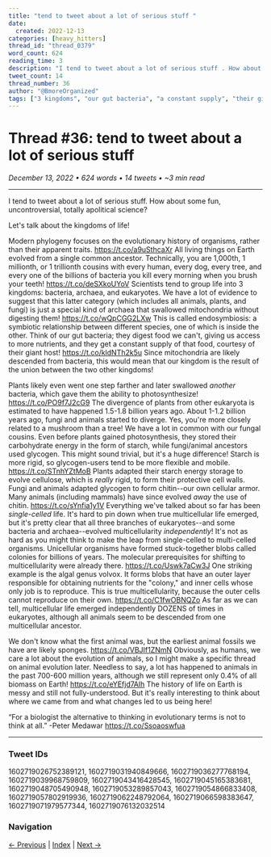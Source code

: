 ```yaml
---
title: "tend to tweet about a lot of serious stuff "
date:
  created: 2022-12-13
categories: [heavy_hitters]
thread_id: "thread_0379"
word_count: 624
reading_time: 3
description: "I tend to tweet about a lot of serious stuff . How about some fun , uncontroversial , totally apolitical science ? Let 's talk about the kingdoms of life !"
tweet_count: 14
thread_number: 36
author: "@BmoreOrganized"
tags: ["3 kingdoms", "our gut bacteria", "a constant supply", "their giant host", "a huge difference"]
---
```

# Thread #36: tend to tweet about a lot of serious stuff 

*December 13, 2022 • 624 words • 14 tweets • ~3 min read*

---

I tend to tweet about a lot of serious stuff. How about some fun, uncontroversial, totally apolitical science?

Let's talk about the kingdoms of life!

Modern phylogeny focuses on the evolutionary history of organisms, rather than their apparent traits. https://t.co/a9uSthcaXr All living things on Earth evolved from a single common ancestor. Technically, you are 1,000th, 1 millionth, or 1 trillionth cousins with every human, every dog, every tree, and every one of the billions of bacteria you kill every morning when you brush your teeth! https://t.co/deSXkoUYoV Scientists tend to group life into 3 kingdoms: bacteria, archaea, and eukaryotes. We have a lot of evidence to suggest that this latter category (which includes all animals, plants, and fungi) is just a special kind of archaea that swallowed mitochondria without digesting them! https://t.co/wQpCGG2LXw This is called endosymbiosis: a symbiotic relationship between different species, one of which is inside the other. Think of our gut bacteria; they digest food we can't, giving us access to more nutrients, and they get a constant supply of that food, courtesy of their giant host! https://t.co/kldNTh2k5u Since mitochondria are likely descended from bacteria, this would mean that our kingdom is the result of the union between the two other kingdoms! 

Plants likely even went one step farther and later swallowed *another* bacteria, which gave them the ability to photosynthesize! https://t.co/PO9f7J2cG9 The divergence of plants from other eukaryota is estimated to have happened 1.5-1.8 billion years ago. About 1-1.2 billion years ago, fungi and animals started to diverge. Yes, you're more closely related to a mushroom than a tree! We have a lot in common with our fungal cousins. Even before plants gained photosynthesis, they stored their carbohydrate energy in the form of starch, while fungi/animal ancestors used glycogen. This might sound trivial, but it's a huge difference! Starch is more rigid, so glycogen-users tend to be more flexible and mobile. https://t.co/STnhYZtMoB Plants adapted their starch energy storage to evolve cellulose, which is *really* rigid, to form their protective cell walls. Fungi and animals adapted glycogen to form chitin--our own cellular armor. Many animals (including mammals) have since evolved *away* the use of chitin. https://t.co/sYnfia1y1V Everything we've talked about so far has been *single-celled* life. It's hard to pin down when true multicellular life emerged, but it's pretty clear that all three branches of eukaryotes--and some bacteria and archaea--evolved multicellularity *independently*! It's not as hard as you might think to make the leap from single-celled to multi-celled organisms. Unicellular organisms have formed stuck-together blobs called colonies for billions of years. The molecular prerequisites for shifting to multicellularity were already there. https://t.co/Uswk7aCw3J One striking example is the algal genus volvox. It forms blobs that have an outer layer responsible for obtaining nutrients for the "colony," and inner cells whose only job is to reproduce. This is true multicellularity, because the outer cells cannot reproduce on their own. https://t.co/C1fwOBNQZo As far as we can tell, multicellular life emerged independently DOZENS of times in eukaryotes, although all animals seem to be descended from one multicellular ancestor.

We don't know what the first animal was, but the earliest animal fossils we have are likely sponges. https://t.co/VBJIf1ZNmN Obviously, as humans, we care a lot about the evolution of animals, so I might make a specific thread on animal evolution later. Needless to say, a lot has happened to animals in the past 700-600 million years, although we still represent only 0.4% of all biomass on Earth! https://t.co/eYEfjd7AIh The history of life on Earth is messy and still not fully-understood. But it's really interesting to think about where we came from and what changes led to us being here!

“For a biologist the alternative to thinking in evolutionary terms is not to think at all.”
-Peter Medawar https://t.co/Ssoaoswfua

---

### Tweet IDs
1602719026752389121, 1602719031940849666, 1602719036277768194, 1602719039968759809, 1602719043416428545, 1602719045165383681, 1602719048705490948, 1602719053289857043, 1602719054866833408, 1602719057802919936, 1602719062248792064, 1602719066598383647, 1602719071979577344, 1602719076132032514

### Navigation
[← Previous](035-*.md) | [Index](index.md) | [Next →](037-*.md)